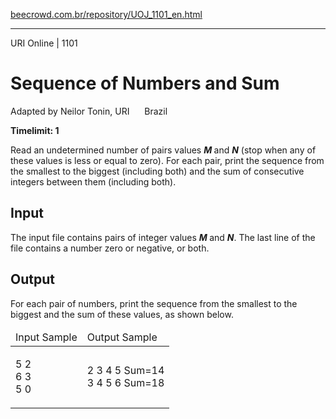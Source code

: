 <p><a href="https://www.beecrowd.com.br/repository/UOJ_1101_en.html">beecrowd.com.br/repository/UOJ_1101_en.html</a></p><hr>
<div>
  <span>URI Online | 1101</span>
  <h1>Sequence of Numbers and Sum</h1>
  <div><p>
     Adapted by Neilor Tonin, URI <img alt="" src="https://resources.beecrowd.com.br/gallery/images/flags/br.gif" style="width: 16px; height: 11px; "> Brazil</p>
  </div>
  <strong>Timelimit: 1</strong>
</div>
<div>
<div>
  <p>
   Read an undetermined number of pairs values <em><strong>M </strong></em>and <strong><em>N</em></strong> (stop when any of these values is less or equal to zero). For each pair, print the sequence from the smallest to the biggest (including both) and the sum of consecutive integers between them (including both).</p>
</div>
<h2>Input</h2>
<div>
  <p>
   The input file contains pairs of integer values <em><strong>M </strong></em>and <strong><em>N</em></strong>. The last line of the file contains a number zero or negative, or both.</p>
</div>
<h2>Output</h2>
<div>
  <p>
   For each pair of numbers, print the sequence from the smallest to the biggest and the sum of these values, as shown below.</p>
</div>
<div></div>
  <table>
    <thead>
      <tr>
        <td>Input Sample</td>
        <td>Output Sample</td>
      </tr>
    </thead>
    <tbody>
      <tr>
        <td>
          <p>
           5 2<br>
           6 3<br>
           5 0</p>
        </td>
        <td>
          <p>
           2 3 4 5 Sum=14<br>
           3 4 5 6 Sum=18</p>
        </td>
      </tr>
    </tbody>
  </table>
</div>